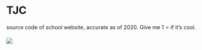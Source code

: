 # TJC
source code of school website, accurate as of 2020. Give me 1 ⭐️ if it’s cool.

<p align="left">
  <img src="https://www.temasekjc.moe.edu.sg/qql/slot/u550/About%20Us/Compass%20Points/3.png" />
</p>

